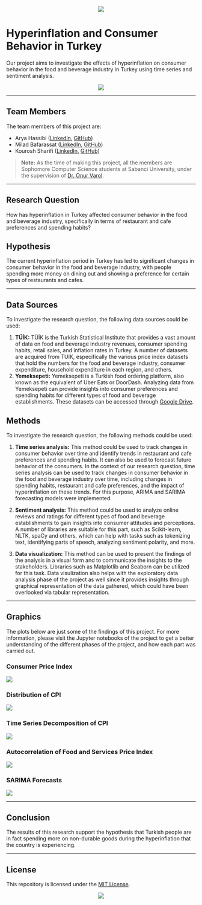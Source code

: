 <p align="center">
  <img src="https://github.com/KouroshKSH/Hyperinflation-and-Consumer-Behavior-in-Turkey/blob/master/images/banner.png">
</p>

# Hyperinflation and Consumer Behavior in Turkey
Our project aims to investigate the effects of hyperinflation on consumer behavior in the food and beverage industry in Turkey using time series and sentiment analysis.

<p align="center">
  <img src="https://img.shields.io/badge/Made%20with-Jupyter-orange?style=for-the-badge&logo=Jupyter">
</p>

---

## Team Members
The team members of this project are:
- Arya Hassibi ([LinkedIn](https://www.linkedin.com/in/aryahassibi/), [GitHub](https://github.com/aryahassibi))
- Milad Bafarassat ([LinkedIn](https://www.linkedin.com/in/miladbafarassat/), [GitHub](https://github.com/Miladbaf))
- Kourosh Sharifi ([LinkedIn](https://www.linkedin.com/in/kouroshsharifi/), [GitHub](https://github.com/KouroshKSH/))

> **Note:** As the time of making this project, all the members are Sophomore Computer Science students at Sabanci University, under the supervision of [Dr. Onur Varol](http://www.onurvarol.com/).

---

## Research Question
How has hyperinflation in Turkey affected consumer behavior in the food and beverage industry, specifically in terms of restaurant and cafe preferences and spending habits?

## Hypothesis
The current hyperinflation period in Turkey has led to significant changes in consumer behavior in the food and beverage industry, with people spending more money on dining out and showing a preference for certain types of restaurants and cafes.

---

## Data Sources
To investigate the research question, the following data sources could be used:
1. **TÜİK:** TÜİK is the Turkish Statistical Institute that provides a vast amount of data on food and beverage industry revenues, consumer spending habits, retail sales, and inflation rates in Turkey. A number of datasets are acquired from TUIK, especifically the various price index datasets that hold the numbers for the food and beverage industry, consumer expenditure, household expenditure in each region, and others.
2. **Yemeksepeti:** Yemeksepeti is a Turkish food ordering platform, also known as the equivalent of Uber Eats or DoorDash. Analyzing data from Yemeksepeti can provide insights into consumer preferences and spending habits for different types of food and beverage establishments. These datasets can be accessed through [Google Drive](https://drive.google.com/drive/folders/1l4J1IXDtvGCOBzbD7jX-Y-Kud4FOj86S?usp=sharing).

## Methods
To investigate the research question, the following methods could be used:
1. **Time series analysis:** This method could be used to track changes in consumer behavior over time and identify trends in restaurant and cafe preferences and spending habits. It can also be used to forecast future behavior of the consumers. In the context of our research question, time series analysis can be used to track changes in consumer behavior in the food and beverage industry over time, including changes in spending habits, restaurant and cafe preferences, and the impact of hyperinflation on these trends. For this purpose, ARIMA and SARIMA forecasting models were implemented.

2. **Sentiment analysis:** This method could be used to analyze online reviews and ratings for different types of food and beverage establishments to gain insights into consumer attitudes and perceptions. A number of libraries are suitable for this part, such as Scikit-learn, NLTK, spaCy and others, which can help with tasks such as tokenizing text, identifying parts of speech, analyzing sentiment polarity, and more.

3. **Data visualization:** This method can be used to present the findings of the analysis in a visual form and to communicate the insights to the stakeholders. Libraries such as Matplotlib and Seaborn can be utilized for this task. Data visulization also helps with the exploratory data analysis phase of the project as well since it provides insights through graphical representation of the data gathered, which could have been overlooked via tabular representation.

---

## Graphics
The plots below are just some of the findings of this project. For more information, please visit the Jupyter notebooks of the project to get a better understanding of the different phases of the project, and how each part was carried out.

### Consumer Price Index
![](https://github.com/KouroshKSH/Hyperinflation-and-Consumer-Behavior-in-Turkey/blob/master/images/cpi_eda_months_2005-2023.png)

### Distribution of CPI
![](https://github.com/KouroshKSH/Hyperinflation-and-Consumer-Behavior-in-Turkey/blob/master/images/cpi_boxplot_eda_2005-2023.png)

### Time Series Decomposition of CPI
![](https://github.com/KouroshKSH/Hyperinflation-and-Consumer-Behavior-in-Turkey/blob/master/images/cpi_decomp_2005-2019.png)

### Autocorrelation of Food and Services Price Index
![](https://github.com/KouroshKSH/Hyperinflation-and-Consumer-Behavior-in-Turkey/blob/master/images/fspi_autocorr_plots.png)

### SARIMA Forecasts
![](https://github.com/KouroshKSH/Hyperinflation-and-Consumer-Behavior-in-Turkey/blob/master/images/fspi_accom_sarima_2017-2023.png)

---

## Conclusion
The results of this research support the hypothesis that Turkish people are in fact spending more on non-durable goods during the hyperinflation that the country is experiencing. 

---

## License
This repository is licensed under the [MIT License](https://opensource.org/license/mit/).

<p align="center">
  <img src="https://img.shields.io/pypi/l/ansicolortags.svg" />
</p>
